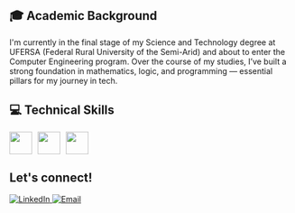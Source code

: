 
## 🎓 Academic Background

I'm currently in the final stage of my Science and Technology degree at UFERSA (Federal Rural University of the Semi-Arid) and about to enter the Computer Engineering program. Over the course of my studies, I’ve built a strong foundation in mathematics, logic, and programming — essential pillars for my journey in tech.

## 💻 Technical Skills

<div style="display: flex; gap: 10px; align-items: center;">
    <img loading="lazy" src="https://cdn.jsdelivr.net/gh/devicons/devicon/icons/linux/linux-original.svg" width="40" height="40"/>
    <img loading="lazy" src="https://cdn.jsdelivr.net/gh/devicons/devicon@latest/icons/c/c-original.svg" width="40" height="40" />
    <img loading="lazy" src="https://cdn.jsdelivr.net/gh/devicons/devicon@latest/icons/python/python-original.svg" width="40" height="40"/>
</div>

## Let's connect!
<p align="left">
  <a href="https://www.linkedin.com/in/enthonyaraujo/" target="_blank">
    <img src="https://img.shields.io/badge/LinkedIn-0A66C2?style=for-the-badge&logo=linkedin&logoColor=white" alt="LinkedIn" />
  </a>
  <a href="mailto:enthonyaraujo01@gmail.com">
    <img src="https://img.shields.io/badge/Email-D14836?style=for-the-badge&logo=gmail&logoColor=white" alt="Email" />
  </a>
</p>
